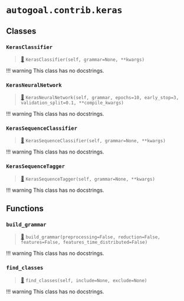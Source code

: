 # `autogoal.contrib.keras`

## Classes

### `KerasClassifier`

> [📝](https://github.com/autogal/autogoal/blob/master/autogoal/contrib/keras/_base.py#L131)
> `KerasClassifier(self, grammar=None, **kwargs)`


!!! warning
    This class has no docstrings.

### `KerasNeuralNetwork`

> [📝](https://github.com/autogal/autogoal/blob/master/autogoal/contrib/keras/_base.py#L22)
> `KerasNeuralNetwork(self, grammar, epochs=10, early_stop=3, validation_split=0.1, **compile_kwargs)`


!!! warning
    This class has no docstrings.

### `KerasSequenceClassifier`

> [📝](https://github.com/autogal/autogoal/blob/master/autogoal/contrib/keras/_base.py#L182)
> `KerasSequenceClassifier(self, grammar=None, **kwargs)`


!!! warning
    This class has no docstrings.

### `KerasSequenceTagger`

> [📝](https://github.com/autogal/autogoal/blob/master/autogoal/contrib/keras/_base.py#L193)
> `KerasSequenceTagger(self, grammar=None, **kwargs)`


!!! warning
    This class has no docstrings.


## Functions

### `build_grammar`

> [📝](https://github.com/autogoal/autogoal/blob/master/autogoal/contrib/keras/_grammars.py#L5)
> `build_grammar(preprocessing=False, reduction=False, features=False, features_time_distributed=False)`


!!! warning
    This class has no docstrings.

### `find_classes`

> [📝](https://github.com/autogoal/autogoal/blob/master/autogoal/contrib/keras/__init__.py#L15)
> `find_classes(self, include=None, exclude=None)`


!!! warning
    This class has no docstrings.


